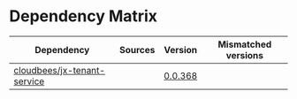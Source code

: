 # Dependency Matrix

Dependency | Sources | Version | Mismatched versions
---------- | ------- | ------- | -------------------
[cloudbees/jx-tenant-service](https://github.com/cloudbees/jx-tenant-service) |  | [0.0.368](https://github.com/cloudbees/jx-tenant-service/releases/tag/v0.0.368) | 
